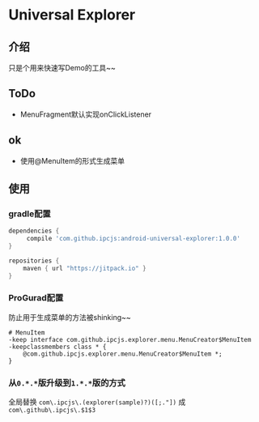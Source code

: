 Universal Explorer
======

## 介绍

只是个用来快速写Demo的工具~~

## ToDo
- MenuFragment默认实现onClickListener

## ok
- 使用@MenuItem的形式生成菜单

## 使用

### gradle配置
```groovy
dependencies {
     compile 'com.github.ipcjs:android-universal-explorer:1.0.0'
}

repositories {
    maven { url "https://jitpack.io" }
}
```

### ProGurad配置
防止用于生成菜单的方法被shinking~~
```progurad
# MenuItem
-keep interface com.github.ipcjs.explorer.menu.MenuCreator$MenuItem
-keepclassmembers class * {
    @com.github.ipcjs.explorer.menu.MenuCreator$MenuItem *;
}
```
### 从`0.*.*`版升级到`1.*.*`版的方式
全局替换 `com\.ipcjs\.(explorer(sample)?)([;."])` 成 `com\.github\.ipcjs\.$1$3`
